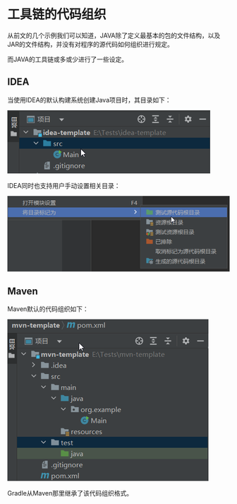 # 工具链的代码组织

从前文的几个示例我们可以知道，JAVA除了定义最基本的包的文件结构，以及JAR的文件结构，并没有对程序的源代码如何组织进行规定。

而JAVA的工具链或多或少进行了一些设定。

## IDEA

当使用IDEA的默认构建系统创建Java项目时，其目录如下：

![](_images/Pasted%20image%2020240101005944.png)

IDEA同时也支持用户手动设置相关目录：

![](_images/Pasted%20image%2020240101010425.png)

## Maven

Maven默认的代码组织如下：

![](_images/Pasted%20image%2020240101152837.png)

Gradle从Maven那里继承了该代码组织格式。